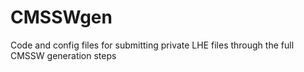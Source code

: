 # CMSSWgen

Code and config files for submitting private LHE files through the full CMSSW generation steps
